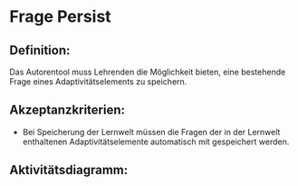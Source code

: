 # Frage Persist

## Definition:

Das Autorentool muss Lehrenden die Möglichkeit bieten, eine bestehende Frage eines Adaptivitätselements zu speichern.

## Akzeptanzkriterien:

- Bei Speicherung der Lernwelt müssen die Fragen der in der Lernwelt enthaltenen Adaptivitätselemente automatisch mit gespeichert werden.

## Aktivitätsdiagramm:




